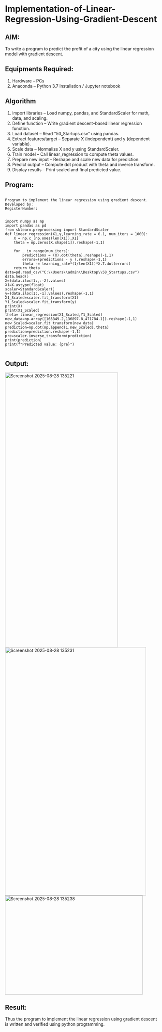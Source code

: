 # Implementation-of-Linear-Regression-Using-Gradient-Descent

## AIM:
To write a program to predict the profit of a city using the linear regression model with gradient descent.

## Equipments Required:
1. Hardware – PCs
2. Anaconda – Python 3.7 Installation / Jupyter notebook

## Algorithm


1. Import libraries – Load numpy, pandas, and StandardScaler for math, data, and scaling.
2. Define function – Write gradient descent–based linear regression function.
3. Load dataset – Read "50_Startups.csv" using pandas.
4. Extract features/target – Separate X (independent) and y (dependent variable).
5. Scale data – Normalize X and y using StandardScaler.
6. Train model – Call linear_regression to compute theta values.
7. Prepare new input – Reshape and scale new data for prediction.
8. Predict output – Compute dot product with theta and inverse transform.
9. Display results – Print scaled and final predicted value.


## Program:
```

Program to implement the linear regression using gradient descent.
Developed by: 
RegisterNumber:  


import numpy as np
import pandas as pd
from sklearn.preprocessing import StandardScaler
def linear_regression(X1,y,learning_rate = 0.1, num_iters = 1000):
    X = np.c_[np.ones(len(X1)),X1]
    theta = np.zeros(X.shape[1]).reshape(-1,1)
    
    for _ in range(num_iters):
        predictions = (X).dot(theta).reshape(-1,1)
        errors=(predictions - y ).reshape(-1,1)
        theta -= learning_rate*(1/len(X1))*X.T.dot(errors)
    return theta
data=pd.read_csv("C:\\Users\\admin\\Desktop\\50_Startups.csv")
data.head()
X=(data.iloc[1:,:-2].values)
X1=X.astype(float)
scaler=StandardScaler()
y=(data.iloc[1:,-1].values).reshape(-1,1)
X1_Scaled=scaler.fit_transform(X1)
Y1_Scaled=scaler.fit_transform(y)
print(X)
print(X1_Scaled)
theta= linear_regression(X1_Scaled,Y1_Scaled)
new_data=np.array([165349.2,136897.8,471784.1]).reshape(-1,1)
new_Scaled=scaler.fit_transform(new_data)
prediction=np.dot(np.append(1,new_Scaled),theta)
prediction=prediction.reshape(-1,1)
pre=scaler.inverse_transform(prediction)
print(prediction)
print(f"Predicted value: {pre}")


```

## Output:
<img width="373" height="906" alt="Screenshot 2025-08-28 135221" src="https://github.com/user-attachments/assets/8ede5e2e-e6cf-43a3-838e-e3db6bda749a" />

<img width="466" height="819" alt="Screenshot 2025-08-28 135231" src="https://github.com/user-attachments/assets/4135f167-5207-43fb-8c12-92cafe145c2a" />






<img width="455" height="327" alt="Screenshot 2025-08-28 135238" src="https://github.com/user-attachments/assets/e0e2b961-2162-472e-aca9-02d12fd355d9" />



## Result:
Thus the program to implement the linear regression using gradient descent is written and verified using python programming.
